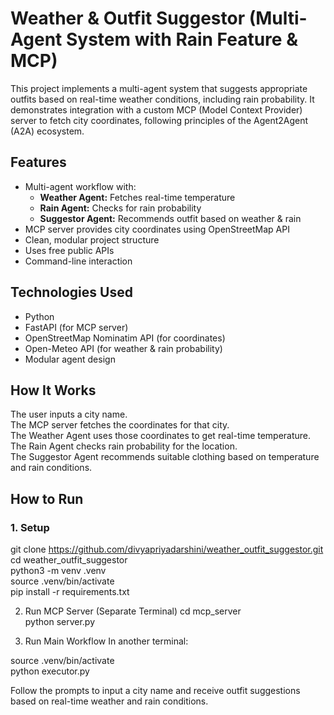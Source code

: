 # Weather & Outfit Suggestor (Multi-Agent System with Rain Feature & MCP)

This project implements a multi-agent system that suggests appropriate outfits based on real-time weather conditions, including rain probability. It demonstrates integration with a custom MCP (Model Context Provider) server to fetch city coordinates, following principles of the Agent2Agent (A2A) ecosystem.

## Features

- Multi-agent workflow with:
  - **Weather Agent:** Fetches real-time temperature
  - **Rain Agent:** Checks for rain probability
  - **Suggestor Agent:** Recommends outfit based on weather & rain
- MCP server provides city coordinates using OpenStreetMap API
- Clean, modular project structure
- Uses free public APIs
- Command-line interaction

## Technologies Used

- Python
- FastAPI (for MCP server)
- OpenStreetMap Nominatim API (for coordinates)
- Open-Meteo API (for weather & rain probability)
- Modular agent design

## How It Works

The user inputs a city name.  
The MCP server fetches the coordinates for that city.  
The Weather Agent uses those coordinates to get real-time temperature.  
The Rain Agent checks rain probability for the location.  
The Suggestor Agent recommends suitable clothing based on temperature and rain conditions.  

## How to Run

### 1. Setup

git clone https://github.com/divyapriyadarshini/weather_outfit_suggestor.git <br>
cd weather_outfit_suggestor <br>
python3 -m venv .venv <br>
source .venv/bin/activate <br>
pip install -r requirements.txt <br>

2. Run MCP Server (Separate Terminal)
cd mcp_server <br>
python server.py <br>

3. Run Main Workflow
In another terminal:

source .venv/bin/activate <br>
python executor.py <br>


Follow the prompts to input a city name and receive outfit suggestions based on real-time weather and rain conditions.